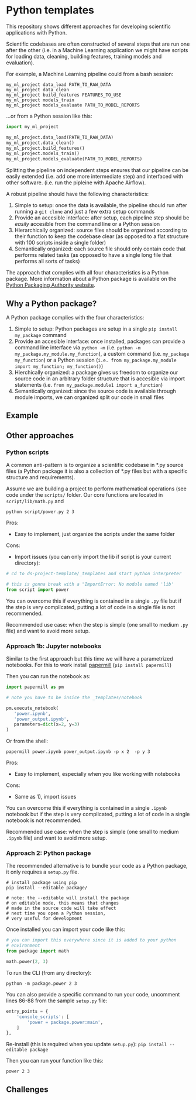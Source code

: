# Python templates

This repository shows different approaches for developing scientific applications with Python.

Scientific codebases are often constructed of several steps that are run one after the other (i.e. in a Machine Learning application we might have scripts for loading data, cleaning, building features, training models and evaluation).

For example, a Machine Learning pipeline could from a bash session:

```shell
my_ml_project data_load PATH_TO_RAW_DATA
my_ml_project data_clean
my_ml_project build_features FEATURES_TO_USE
my_ml_project models_train
my_ml_project models_evaluate PATH_TO_MODEL_REPORTS
```

...or from a Python session like this:

```python
import my_ml_project

my_ml_project.data_load(PATH_TO_RAW_DATA)
my_ml_project.data_clean()
my_ml_project.build_features()
my_ml_project.models_train()
my_ml_project.models_evaluate(PATH_TO_MODEL_REPORTS)
```

Splitting the pipeline on independent steps ensures that our pipeline can be easily extended (i.e. add one more intermediate step) and interfaced with other software. (i.e. run the pipleine with Apache Airflow).

A robust pipeline should have the following characteristics:


1. Simple to setup: once the data is available, the pipeline should run after running a `git clone` and just a few extra setup commands
2. Provide an accesible interface: after setup, each pipeline step should be *easily* accesible from the command line or a Python session
3. Hierarchically organized: source files should be organized according to their function to keep the codebase clear (as opposed to a flat structure with 100 scripts inside a single folder)
4. Semantically organized: each source file should only contain code that performs related tasks (as opposed to have a single long file that performs all sorts of tasks)


The approach that complies with all four characteristics is a Python package. More information about a Python package is available on the [Python Packaging Authority website](https://packaging.python.org/).

## Why a Python package?

A Python package complies with the four characteristics:

1. Simple to setup: Python packages are setup in a single `pip install my_package` command
2. Provide an accesible interface: once installed, packages can provide a command line interface via `python -m` (i.e. `python -m my_package.my_module.my_function`), a custom command (i.e. `my_package my_function`) or a Python session (`i.e. from my_package.my_module import my_function; my_function()`)
3. Hierchically organized: a package gives us freedom to organize our source code in an arbitrary folder structure that is accesible via import statements (i.e. `from my_package.module1 import a_function`)
2. Semantically organized: since the source code is available through module imports, we can organized split our code in small files

## Example

## Other approaches

### Python scripts 

A common anti-pattern is to organize a scientific codebase in *.py source files (a Python package it is also a collection of *.py files but with a specific structure and requirements).

Assume we are building a project to perform mathematical operations (see code under the `scripts/` folder. Our core functions are located in `script/lib/math.py` and

```shell
python script/power.py 2 3
```

Pros:

* Easy to implement, just organize the scripts under the same folder

Cons:

* Import issues (you can only import the lib if script is your current directory):

```python
# cd to ds-project-template/_templates and start python interpreter

# this is gonna break with a "ImportError: No module named 'lib'
from script import power
```

You can overcome this if everything is contained in a single `.py` file
but if the step is very complicated, putting a lot of code in a single
file is not recommended.

Recommended use case: when the step is simple (one small to medium `.py` file)
and want to avoid more setup.

### Approach 1b: Jupyter notebooks

Similar to the first approach but this time we will have a parametrized notebooks. For this to work install [papermill](https://github.com/nteract/papermill) (`pip install papermill`)

Then you can run the notebook as:

```python
import papermill as pm

# note you have to be insice the _templates/notebook

pm.execute_notebook(
   'power.ipynb',
   'power_output.ipynb',
   parameters=dict(x=2, y=3)
)
```

Or from the shell:

```shell
papermill power.ipynb power_output.ipynb -p x 2  -p y 3
```

Pros:

* Easy to implement, especially when you like working with notebooks

Cons:

* Same as 1), import issues

You can overcome this if everything is contained in a single `.ipynb` notebook
but if the step is very complicated, putting a lot of code in a single
notebook is not recommended.

Recommended use case: when the step is simple (one small to medium
`.ipynb` file) and want to avoid more setup.

### Approach 2: Python package

The recommended alternative is to bundle your code as a Python package, it only requires a `setup.py` file.

```shell
# install package using pip
pip install --editable package/

# note: the --editable will install the package
# on editable mode, this means that changes
# made in the source code will take effect
# next time you open a Python session,
# very useful for development
```

Once installed you can import your code like this:

```python
# you can import this everywhere since it is added to your python
# environment
from package import math

math.power(2, 3)
```

To run the CLI (from any directory):

```shell
python -m package.power 2 3
```

You can also provide a specific command to run your code, uncomment lines 86-88 from the sample `setup.py` file:

```python
entry_points = {
    'console_scripts': [
        'power = package.power:main',
    ]
},
```

Re-install (this is required when you update `setup.py`): `pip install --editable package`

Then you can run your function like this:

```shell
power 2 3
```

## Challenges
